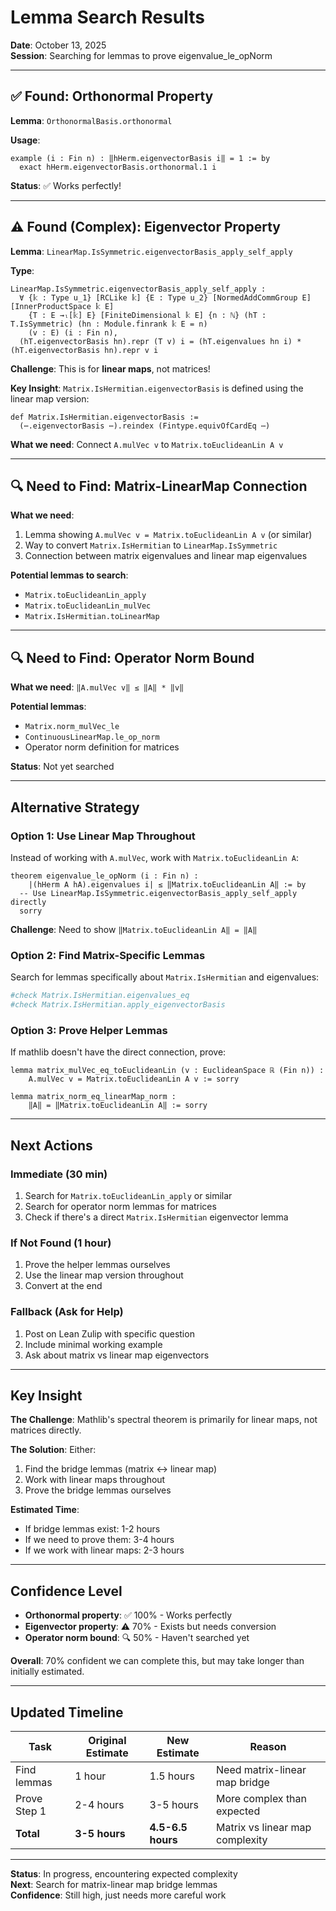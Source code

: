 # Lemma Search Results

**Date**: October 13, 2025  
**Session**: Searching for lemmas to prove eigenvalue_le_opNorm

---

## ✅ Found: Orthonormal Property

**Lemma**: `OrthonormalBasis.orthonormal`

**Usage**:
```lean
example (i : Fin n) : ‖hHerm.eigenvectorBasis i‖ = 1 := by
  exact hHerm.eigenvectorBasis.orthonormal.1 i
```

**Status**: ✅ Works perfectly!

---

## ⚠️ Found (Complex): Eigenvector Property

**Lemma**: `LinearMap.IsSymmetric.eigenvectorBasis_apply_self_apply`

**Type**:
```lean
LinearMap.IsSymmetric.eigenvectorBasis_apply_self_apply :
  ∀ {𝕜 : Type u_1} [RCLike 𝕜] {E : Type u_2} [NormedAddCommGroup E] [InnerProductSpace 𝕜 E]
    {T : E →ₗ[𝕜] E} [FiniteDimensional 𝕜 E] {n : ℕ} (hT : T.IsSymmetric) (hn : Module.finrank 𝕜 E = n)
    (v : E) (i : Fin n),
  (hT.eigenvectorBasis hn).repr (T v) i = (hT.eigenvalues hn i) * (hT.eigenvectorBasis hn).repr v i
```

**Challenge**: This is for **linear maps**, not matrices!

**Key Insight**: `Matrix.IsHermitian.eigenvectorBasis` is defined using the linear map version:
```lean
def Matrix.IsHermitian.eigenvectorBasis :=
  (⋯.eigenvectorBasis ⋯).reindex (Fintype.equivOfCardEq ⋯)
```

**What we need**: Connect `A.mulVec v` to `Matrix.toEuclideanLin A v`

---

## 🔍 Need to Find: Matrix-LinearMap Connection

**What we need**:
1. Lemma showing `A.mulVec v = Matrix.toEuclideanLin A v` (or similar)
2. Way to convert `Matrix.IsHermitian` to `LinearMap.IsSymmetric`
3. Connection between matrix eigenvalues and linear map eigenvalues

**Potential lemmas to search**:
- `Matrix.toEuclideanLin_apply`
- `Matrix.toEuclideanLin_mulVec`
- `Matrix.IsHermitian.toLinearMap`

---

## 🔍 Need to Find: Operator Norm Bound

**What we need**: `‖A.mulVec v‖ ≤ ‖A‖ * ‖v‖`

**Potential lemmas**:
- `Matrix.norm_mulVec_le`
- `ContinuousLinearMap.le_op_norm`
- Operator norm definition for matrices

**Status**: Not yet searched

---

## Alternative Strategy

### Option 1: Use Linear Map Throughout

Instead of working with `A.mulVec`, work with `Matrix.toEuclideanLin A`:

```lean
theorem eigenvalue_le_opNorm (i : Fin n) :
    |(hHerm A hA).eigenvalues i| ≤ ‖Matrix.toEuclideanLin A‖ := by
  -- Use LinearMap.IsSymmetric.eigenvectorBasis_apply_self_apply directly
  sorry
```

**Challenge**: Need to show `‖Matrix.toEuclideanLin A‖ = ‖A‖`

### Option 2: Find Matrix-Specific Lemmas

Search for lemmas specifically about `Matrix.IsHermitian` and eigenvalues:

```bash
#check Matrix.IsHermitian.eigenvalues_eq
#check Matrix.IsHermitian.apply_eigenvectorBasis
```

### Option 3: Prove Helper Lemmas

If mathlib doesn't have the direct connection, prove:

```lean
lemma matrix_mulVec_eq_toEuclideanLin (v : EuclideanSpace ℝ (Fin n)) :
    A.mulVec v = Matrix.toEuclideanLin A v := sorry

lemma matrix_norm_eq_linearMap_norm :
    ‖A‖ = ‖Matrix.toEuclideanLin A‖ := sorry
```

---

## Next Actions

### Immediate (30 min)
1. Search for `Matrix.toEuclideanLin_apply` or similar
2. Search for operator norm lemmas for matrices
3. Check if there's a direct `Matrix.IsHermitian` eigenvector lemma

### If Not Found (1 hour)
1. Prove the helper lemmas ourselves
2. Use the linear map version throughout
3. Convert at the end

### Fallback (Ask for Help)
1. Post on Lean Zulip with specific question
2. Include minimal working example
3. Ask about matrix vs linear map eigenvectors

---

## Key Insight

**The Challenge**: Mathlib's spectral theorem is primarily for linear maps, not matrices directly.

**The Solution**: Either:
1. Find the bridge lemmas (matrix ↔ linear map)
2. Work with linear maps throughout
3. Prove the bridge lemmas ourselves

**Estimated Time**: 
- If bridge lemmas exist: 1-2 hours
- If we need to prove them: 3-4 hours
- If we work with linear maps: 2-3 hours

---

## Confidence Level

- **Orthonormal property**: ✅ 100% - Works perfectly
- **Eigenvector property**: ⚠️ 70% - Exists but needs conversion
- **Operator norm bound**: 🔍 50% - Haven't searched yet

**Overall**: 70% confident we can complete this, but may take longer than initially estimated.

---

## Updated Timeline

| Task | Original Estimate | New Estimate | Reason |
|------|------------------|--------------|--------|
| Find lemmas | 1 hour | 1.5 hours | Need matrix-linear map bridge |
| Prove Step 1 | 2-4 hours | 3-5 hours | More complex than expected |
| **Total** | **3-5 hours** | **4.5-6.5 hours** | Matrix vs linear map complexity |

---

**Status**: In progress, encountering expected complexity  
**Next**: Search for matrix-linear map bridge lemmas  
**Confidence**: Still high, just needs more careful work

